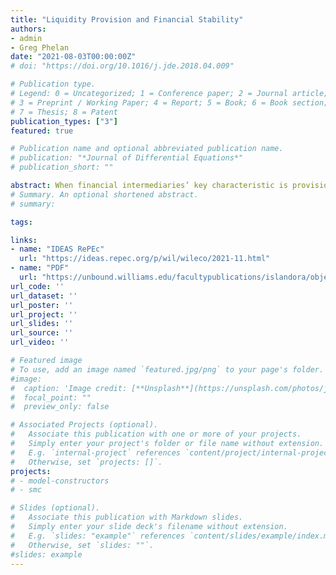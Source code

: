 ```yaml
---
title: "Liquidity Provision and Financial Stability"
authors:
- admin
- Greg Phelan
date: "2021-08-03T00:00:00Z"
# doi: "https://doi.org/10.1016/j.jde.2018.04.009"

# Publication type.
# Legend: 0 = Uncategorized; 1 = Conference paper; 2 = Journal article;
# 3 = Preprint / Working Paper; 4 = Report; 5 = Book; 6 = Book section;
# 7 = Thesis; 8 = Patent
publication_types: ["3"]
featured: true

# Publication name and optional abbreviated publication name.
# publication: "*Journal of Differential Equations*"
# publication_short: ""

abstract: When financial intermediaries’ key characteristic is provision of liquidity through their liabilities, with financial frictions the financial sector in the aggregate is likely to over-accumulate equity, thus decreasing liquidity provision and household welfare. Aggregate household welfare is therefore decreasing in the level of aggregate intermediary equity even though the individual value of intermediaries is increasing in equity, which is why intermediaries over-accumulate equity. Subsidizing intermediary dividends can improve welfare by encouraging earlier payout and decreasing aggregate equity in the financial sector. This policy increases the likelihood that intermediaries provide more liquidity and improves the stability of the economy, even though asset prices fall.
# Summary. An optional shortened abstract.
# summary:

tags:

links:
- name: "IDEAS RePEc"
  url: "https://ideas.repec.org/p/wil/wileco/2021-11.html"
- name: "PDF"
  url: "https://unbound.williams.edu/facultypublications/islandora/object/economicsworkingpapers:43"
url_code: ''
url_dataset: ''
url_poster: ''
url_project: ''
url_slides: ''
url_source: ''
url_video: ''

# Featured image
# To use, add an image named `featured.jpg/png` to your page's folder.
#image:
#  caption: 'Image credit: [**Unsplash**](https://unsplash.com/photos/jdD8gXaTZsc)'
#  focal_point: ""
#  preview_only: false

# Associated Projects (optional).
#   Associate this publication with one or more of your projects.
#   Simply enter your project's folder or file name without extension.
#   E.g. `internal-project` references `content/project/internal-project/index.md`.
#   Otherwise, set `projects: []`.
projects:
# - model-constructors
# - smc

# Slides (optional).
#   Associate this publication with Markdown slides.
#   Simply enter your slide deck's filename without extension.
#   E.g. `slides: "example"` references `content/slides/example/index.md`.
#   Otherwise, set `slides: ""`.
#slides: example
---
```

